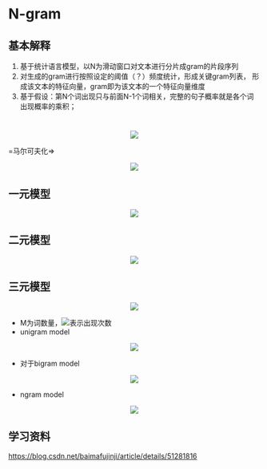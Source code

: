 # N-gram
  
## 基本解释
  
1. 基于统计语言模型，以N为滑动窗口对文本进行分片成gram的片段序列
2. 对生成的gram进行按照设定的阈值（？）频度统计，形成关键gram列表，
 形成该文本的特征向量，gram即为该文本的一个特征向量维度
3. 基于假设：第N个词出现只与前面N-1个词相关，完整的句子概率就是各个词
   出现概率的乘积；
# #
  
<p align="center"><img src="https://latex.codecogs.com/gif.latex?p(w_1,w_2,...,w_m)=p(w_1)&#x5C;cdot%20p(w_1|w_2)%20&#x5C;cdot%20p(w_3|w_1,w_2)...p(w_m|w_1,..,w_{m-1})"/></p>  
  
=马尔可夫化=>
<p align="center"><img src="https://latex.codecogs.com/gif.latex?p(w_1,w_2,....,w_m)=p(w_i|w_{i-n+1,....w_{i-1}})"/></p>  
  
## 一元模型
  
<p align="center"><img src="https://latex.codecogs.com/gif.latex?p(w_1,w_2,...w_m)=&#x5C;prod_{i=1}^mP(w_i)"/></p>  
  
## 二元模型
  
<p align="center"><img src="https://latex.codecogs.com/gif.latex?p(w_1,w_2,...w_m)=&#x5C;prod_{i=1}^mP(w_i|w_{i-1})"/></p>  
  
## 三元模型
  
<p align="center"><img src="https://latex.codecogs.com/gif.latex?p(w_1,w_2,...w_m)=&#x5C;prod_{i=1}^mP(w_i|w_{i-2}w_{i-1})"/></p>  
  
  
* M为词数量，<img src="https://latex.codecogs.com/gif.latex?c(w_i)"/>表示出现次数
* unigram model
<p align="center"><img src="https://latex.codecogs.com/gif.latex?p(w_i)=&#x5C;frac{C(w_i)}{M}"/></p>  
  
* 对于bigram model
<p align="center"><img src="https://latex.codecogs.com/gif.latex?p(w_i|w_{i-1})=&#x5C;frac{C(w_{i-1}w_i)}{C(w_{i-1})}"/></p>  
  
* ngram model
<p align="center"><img src="https://latex.codecogs.com/gif.latex?p(w_i|w_{i-n-1},...,w_{i-1})=&#x5C;frac{C(w_{i-n-1},...,w_i)}{C(w_{i-n-1},...w_{i-1})}"/></p>  
  
  
## 学习资料
  
https://blog.csdn.net/baimafujinji/article/details/51281816
  